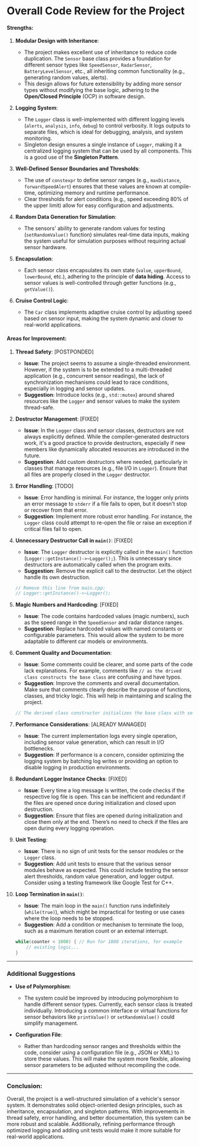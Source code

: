 # Overall Code Review for the Project

#### **Strengths:**

1. **Modular Design with Inheritance**:
   - The project makes excellent use of inheritance to reduce code duplication. The `Sensor` base class provides a foundation for different sensor types like `SpeedSensor`, `RadarSensor`, `BatteryLevelSensor`, etc., all inheriting common functionality (e.g., generating random values, alerts).
   - This design allows for future extensibility by adding more sensor types without modifying the base logic, adhering to the **Open/Closed Principle** (OCP) in software design.

2. **Logging System**:
   - The `Logger` class is well-implemented with different logging levels (`alerts`, `analysis`, `info`, `debug`) to control verbosity. It logs outputs to separate files, which is ideal for debugging, analysis, and system monitoring.
   - Singleton design ensures a single instance of `Logger`, making it a centralized logging system that can be used by all components. This is a good use of the **Singleton Pattern**.

3. **Well-Defined Sensor Boundaries and Thresholds**:
   - The use of `constexpr` to define sensor ranges (e.g., `maxDistance`, `forwardSpeedAlert`) ensures that these values are known at compile-time, optimizing memory and runtime performance.
   - Clear thresholds for alert conditions (e.g., speed exceeding 80% of the upper limit) allow for easy configuration and adjustments.

4. **Random Data Generation for Simulation**:
   - The sensors' ability to generate random values for testing (`setRandomValue()` function) simulates real-time data inputs, making the system useful for simulation purposes without requiring actual sensor hardware.

5. **Encapsulation**:
   - Each sensor class encapsulates its own state (`value`, `upperBound`, `lowerBound`, etc.), adhering to the principle of **data hiding**. Access to sensor values is well-controlled through getter functions (e.g., `getValue()`).

6. **Cruise Control Logic**:
   - The `Car` class implements adaptive cruise control by adjusting speed based on sensor input, making the system dynamic and closer to real-world applications.

#### **Areas for Improvement**:

1. **Thread Safety**: [POSTPONDED]
   - **Issue**: The project seems to assume a single-threaded environment. However, if the system is to be extended to a multi-threaded application (e.g., concurrent sensor readings), the lack of synchronization mechanisms could lead to race conditions, especially in logging and sensor updates.
   - **Suggestion**: Introduce locks (e.g., `std::mutex`) around shared resources like the `Logger` and sensor values to make the system thread-safe.

2. **Destructor Management**: [FIXED]
   - **Issue**: In the `Logger` class and sensor classes, destructors are not always explicitly defined. While the compiler-generated destructors work, it's a good practice to provide destructors, especially if new members like dynamically allocated resources are introduced in the future.
   - **Suggestion**: Add custom destructors where needed, particularly in classes that manage resources (e.g., file I/O in `Logger`). Ensure that all files are properly closed in the `Logger` destructor.

3. **Error Handling**: [TODO]
   - **Issue**: Error handling is minimal. For instance, the logger only prints an error message to `stderr` if a file fails to open, but it doesn't stop or recover from that error.
   - **Suggestion**: Implement more robust error handling. For instance, the `Logger` class could attempt to re-open the file or raise an exception if critical files fail to open.

4. **Unnecessary Destructor Call in `main()`**: [FIXED]
   - **Issue**: The `Logger` destructor is explicitly called in the `main()` function (`Logger::getInstance()->~Logger();`). This is unnecessary since destructors are automatically called when the program exits.
   - **Suggestion**: Remove the explicit call to the destructor. Let the object handle its own destruction.

   ```cpp
   // Remove this line from main.cpp:
   // Logger::getInstance()->~Logger();
   ```

5. **Magic Numbers and Hardcoding**: [FIXED]
   - **Issue**: The code contains hardcoded values (magic numbers), such as the speed range in the `SpeedSensor` and radar distance ranges.
   - **Suggestion**: Replace hardcoded values with named constants or configurable parameters. This would allow the system to be more adaptable to different car models or environments.

6. **Comment Quality and Documentation**: 
   - **Issue**: Some comments could be clearer, and some parts of the code lack explanations. For example, comments like `// as the drived class constructs the base class` are confusing and have typos.
   - **Suggestion**: Improve the comments and overall documentation. Make sure that comments clearly describe the purpose of functions, classes, and tricky logic. This will help in maintaining and scaling the project.

   ```cpp
   // The derived class constructor initializes the base class with sensor thresholds.
   ```

7. **Performance Considerations**: [ALREADY MANAGED]
   - **Issue**: The current implementation logs every single operation, including sensor value generation, which can result in I/O bottlenecks.
   - **Suggestion**: If performance is a concern, consider optimizing the logging system by batching log writes or providing an option to disable logging in production environments.

8. **Redundant Logger Instance Checks**: [FIXED]
   - **Issue**: Every time a log message is written, the code checks if the respective log file is open. This can be inefficient and redundant if the files are opened once during initialization and closed upon destruction.
   - **Suggestion**: Ensure that files are opened during initialization and close them only at the end. There’s no need to check if the files are open during every logging operation.

9. **Unit Testing**:
   - **Issue**: There is no sign of unit tests for the sensor modules or the `Logger` class.
   - **Suggestion**: Add unit tests to ensure that the various sensor modules behave as expected. This could include testing the sensor alert thresholds, random value generation, and logger output. Consider using a testing framework like Google Test for C++.

10. **Loop Termination in `main()`**:
    - **Issue**: The main loop in the `main()` function runs indefinitely (`while(true)`), which might be impractical for testing or use cases where the loop needs to be stopped.
    - **Suggestion**: Add a condition or mechanism to terminate the loop, such as a maximum iteration count or an external interrupt.

    ```cpp
    while(counter < 1000) { // Run for 1000 iterations, for example
        // existing logic...
    }
    ```

---

### Additional Suggestions

- **Use of Polymorphism**:
   - The system could be improved by introducing polymorphism to handle different sensor types. Currently, each sensor class is treated individually. Introducing a common interface or virtual functions for sensor behaviors like `printValue()` or `setRandomValue()` could simplify management.

- **Configuration File**:
   - Rather than hardcoding sensor ranges and thresholds within the code, consider using a configuration file (e.g., JSON or XML) to store these values. This will make the system more flexible, allowing sensor parameters to be adjusted without recompiling the code.

---

### Conclusion:

Overall, the project is a well-structured simulation of a vehicle's sensor system. It demonstrates solid object-oriented design principles, such as inheritance, encapsulation, and singleton patterns. With improvements in thread safety, error handling, and better documentation, this system can be more robust and scalable. Additionally, refining performance through optimized logging and adding unit tests would make it more suitable for real-world applications.